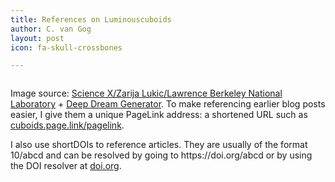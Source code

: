 ```yaml
---
title: References on Luminouscuboids
author: C. van Gog
layout: post
icon: fa-skull-crossbones

---
```


<span class="image left"><img src="{{ 'assets/images/deep-darkmatter.jpg' | relative_url }}" alt="" /></span>

<p>Image source: <a href="https://phys.org/news/2019-06-candidate-dark.html">Science X/Zarija Lukic/Lawrence Berkeley National Laboratory</a> + <a href="https://deepdreamgenerator.com/">Deep Dream Generator</a>. To make referencing earlier blog posts easier, I give them a unique PageLink address: a shortened URL such as <a href="https://cuboids.page.link/pagelink">cuboids.page.link/pagelink</a>.</p>
  
<p>I also use shortDOIs to reference articles. They are usually of the format 10/abcd and can be resolved by going to https://doi.org/abcd or by using the DOI resolver at <a href="https://doi.org">doi.org</a>.</p>
